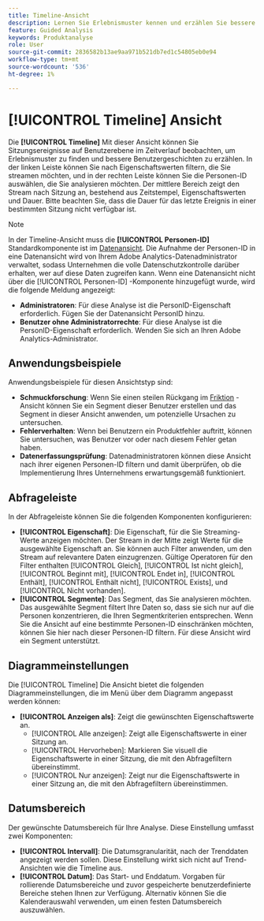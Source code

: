 ```yaml
---
title: Timeline-Ansicht
description: Lernen Sie Erlebnismuster kennen und erzählen Sie bessere Benutzergeschichten.
feature: Guided Analysis
keywords: Produktanalyse
role: User
source-git-commit: 2836582b13ae9aa971b521db7ed1c54805eb0e94
workflow-type: tm+mt
source-wordcount: '536'
ht-degree: 1%

---
```


# [!UICONTROL Timeline] Ansicht

Die **[!UICONTROL Timeline]** Mit dieser Ansicht können Sie Sitzungsereignisse auf Benutzerebene im Zeitverlauf beobachten, um Erlebnismuster zu finden und bessere Benutzergeschichten zu erzählen. In der linken Leiste können Sie nach Eigenschaftswerten filtern, die Sie streamen möchten, und in der rechten Leiste können Sie die Personen-ID auswählen, die Sie analysieren möchten. Der mittlere Bereich zeigt den Stream nach Sitzung an, bestehend aus Zeitstempel, Eigenschaftswerten und Dauer. Bitte beachten Sie, dass die Dauer für das letzte Ereignis in einer bestimmten Sitzung nicht verfügbar ist.

>[!NOTE]
>
>In der Timeline-Ansicht muss die **[!UICONTROL Personen-ID]** Standardkomponente ist im [Datenansicht](/help/data-views/component-reference.md#optional). Die Aufnahme der Personen-ID in eine Datenansicht wird von Ihrem Adobe Analytics-Datenadministrator verwaltet, sodass Unternehmen die volle Datenschutzkontrolle darüber erhalten, wer auf diese Daten zugreifen kann. Wenn eine Datenansicht nicht über die [!UICONTROL Personen-ID] -Komponente hinzugefügt wurde, wird die folgende Meldung angezeigt:

* **Administratoren**: Für diese Analyse ist die PersonID-Eigenschaft erforderlich. Fügen Sie der Datenansicht PersonID hinzu.
* **Benutzer ohne Administratorrechte**: Für diese Analyse ist die PersonID-Eigenschaft erforderlich. Wenden Sie sich an Ihren Adobe Analytics-Administrator.

## Anwendungsbeispiele

Anwendungsbeispiele für diesen Ansichtstyp sind:

* **Schmuckforschung**: Wenn Sie einen steilen Rückgang im [Friktion](friction.md) -Ansicht können Sie ein Segment dieser Benutzer erstellen und das Segment in dieser Ansicht anwenden, um potenzielle Ursachen zu untersuchen.
* **Fehlerverhalten**: Wenn bei Benutzern ein Produktfehler auftritt, können Sie untersuchen, was Benutzer vor oder nach diesem Fehler getan haben.
* **Datenerfassungsprüfung**: Datenadministratoren können diese Ansicht nach ihrer eigenen Personen-ID filtern und damit überprüfen, ob die Implementierung Ihres Unternehmens erwartungsgemäß funktioniert.

## Abfrageleiste

In der Abfrageleiste können Sie die folgenden Komponenten konfigurieren:

* **[!UICONTROL Eigenschaft]**: Die Eigenschaft, für die Sie Streaming-Werte anzeigen möchten. Der Stream in der Mitte zeigt Werte für die ausgewählte Eigenschaft an. Sie können auch Filter anwenden, um den Stream auf relevantere Daten einzugrenzen. Gültige Operatoren für den Filter enthalten [!UICONTROL Gleich], [!UICONTROL Ist nicht gleich], [!UICONTROL Beginnt mit], [!UICONTROL Endet in], [!UICONTROL Enthält], [!UICONTROL Enthält nicht], [!UICONTROL Exists], und [!UICONTROL Nicht vorhanden].
* **[!UICONTROL Segmente]**: Das Segment, das Sie analysieren möchten. Das ausgewählte Segment filtert Ihre Daten so, dass sie sich nur auf die Personen konzentrieren, die Ihren Segmentkriterien entsprechen. Wenn Sie die Ansicht auf eine bestimmte Personen-ID einschränken möchten, können Sie hier nach dieser Personen-ID filtern. Für diese Ansicht wird ein Segment unterstützt.

## Diagrammeinstellungen

Die [!UICONTROL Timeline] Die Ansicht bietet die folgenden Diagrammeinstellungen, die im Menü über dem Diagramm angepasst werden können:

* **[!UICONTROL Anzeigen als]**: Zeigt die gewünschten Eigenschaftswerte an.
   * [!UICONTROL Alle anzeigen]: Zeigt alle Eigenschaftswerte in einer Sitzung an.
   * [!UICONTROL Hervorheben]: Markieren Sie visuell die Eigenschaftswerte in einer Sitzung, die mit den Abfragefiltern übereinstimmt.
   * [!UICONTROL Nur anzeigen]: Zeigt nur die Eigenschaftswerte in einer Sitzung an, die mit den Abfragefiltern übereinstimmen.

## Datumsbereich

Der gewünschte Datumsbereich für Ihre Analyse. Diese Einstellung umfasst zwei Komponenten:

* **[!UICONTROL Intervall]**: Die Datumsgranularität, nach der Trenddaten angezeigt werden sollen. Diese Einstellung wirkt sich nicht auf Trend-Ansichten wie die Timeline aus.
* **[!UICONTROL Datum]**: Das Start- und Enddatum. Vorgaben für rollierende Datumsbereiche und zuvor gespeicherte benutzerdefinierte Bereiche stehen Ihnen zur Verfügung. Alternativ können Sie die Kalenderauswahl verwenden, um einen festen Datumsbereich auszuwählen.
